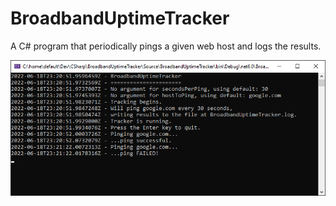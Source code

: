 BroadbandUptimeTracker
======================

A C# program that periodically pings a given web host and logs the results.

<img src="Screenshot.png" />